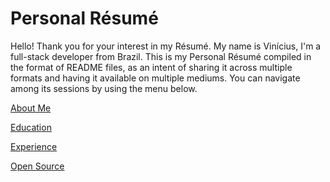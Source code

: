 # Personal Résumé

Hello! Thank you for your interest in my Résumé. My name is Vinícius, I'm a full-stack developer from Brazil. This is my Personal Résumé compiled in the format of README files, as an intent of sharing it across multiple formats and having it available on multiple mediums. You can navigate among its sessions by using the menu below.

[About Me](https://github.com/viniciusarre/resume/blob/master/AboutMe.md)

[Education](https://github.com/viniciusarre/resume/blob/master/Education.md)

[Experience](https://github.com/viniciusarre/resume/blob/master/Experience.md)

[Open Source](https://github.com/viniciusarre/resume/blob/master/OpenSource.md)
